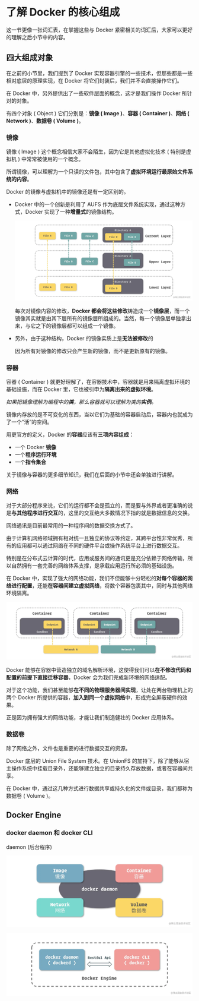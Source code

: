 # 了解 Docker 的核心组成

这一节更像一张词汇表，在掌握这些与 Docker 紧密相关的词汇后，大家可以更好的理解之后小节中的内容。

## 四大组成对象

在之前的小节里，我们提到了 Docker 实现容器引擎的一些技术，但那些都是一些相对底层的原理实现，在 Docker 将它们封装后，我们并不会直接操作它们。

在 Docker 中，另外提供出了一些软件层面的概念，这才是我们操作 Docker 所针对的对象。

有四个对象 ( Object )  它们分别是：**镜像 ( Image )**、**容器 ( Container )**、**网络 ( Network )**、**数据卷 ( Volume )**。



### 镜像

镜像 ( Image ) 这个概念相信大家不会陌生，因为它是其他虚拟化技术 ( 特别是虚拟机 ) 中常常被使用的一个概念。

所谓镜像，可以理解为一个只读的文件包，其中包含了**虚拟环境运行最原始文件系统的内容**。

Docker 的镜像与虚拟机中的镜像还是有一定区别的。

- Docker 中的一个创新是利用了 AUFS 作为底层文件系统实现，通过这种方式，Docker 实现了一种**增量式**的镜像结构。

  ![img](../imgs/165b29cad1a3dfae.png)

  每次对镜像内容的修改，**Docker 都会将这些修改**铸造成一个**镜像层**，而一个镜像其实就是由其下层所有的镜像层所组成的。当然，每一个镜像层单独拿出来，与它之下的镜像层都可以组成一个镜像。

- 另外，由于这种结构，Docker 的镜像实质上是**无法被修改**的

  因为所有对镜像的修改只会产生新的镜像，而不是更新原有的镜像。



### 容器

容器 ( Container ) 就更好理解了，在容器技术中，容器就是用来隔离虚拟环境的基础设施，而在 Docker 里，它也被引申为**隔离出来的虚拟环境**。

*如果把镜像理解为编程中的**类**，那么容器就可以理解为类的**实例**。*

镜像内存放的是不可变化的东西，当以它们为基础的容器启动后，容器内也就成为了一个“活”的空间。

用更官方的定义，Docker 的**容器**应该有**三项内容组成**：

- 一个 Docker **镜像**
- 一个**程序运行环境**
- 一个**指令集合**

关于镜像与容器的更多细节知识，我们在后面的小节中还会单独进行讲解。



### 网络

对于大部分程序来说，它们的运行都不会是孤立的，而是要与外界或者更准确的说是**与其他程序进行交互**的，这里的交互绝大多数情况下指的就是数据信息的交换。

网络通讯是目前最常用的一种程序间的数据交换方式了。

由于计算机网络领域拥有相对统一且独立的协议等约定，其跨平台性非常优秀，所有的应用都可以通过网络在不同的硬件平台或操作系统平台上进行数据交互。

特别是在分布式云计算的时代，应用或服务间的通讯更是充分依赖于网络传输，所以自然拥有一套完善的网络体系支撑，是承载应用运行所必须的基础设施。

在 Docker 中，实现了强大的网络功能，我们不但能够十分轻松的**对每个容器的网络进行配置**，还能**在容器间建立虚拟网络**，将数个容器包裹其中，同时与其他网络环境隔离。

![img](../imgs/165a810ad2c81714.png)

Docker 能够在容器中营造独立的域名解析环境，这使得我们可以**在不修改代码和配置的前提下直接迁移容器**，Docker 会为我们完成新环境的网络适配。

对于这个功能，我们甚至能够**在不同的物理服务器间实现**，让处在两台物理机上的两个 Docker 所提供的容器，**加入到同一个虚拟网络**中，形成完全屏蔽硬件的效果。

正是因为拥有强大的网络功能，才能让我们制造健壮的 Docker 应用体系。



### 数据卷

除了网络之外，文件也是重要的进行数据交互的资源。

Docker 底层的 Union File System 技术。在 UnionFS 的加持下，除了能够从宿主操作系统中挂载目录外，还能够建立独立的目录持久存放数据，或者在容器间共享。

在 Docker 中，通过这几种方式进行数据共享或持久化的文件或目录，我们都称为数据卷 ( Volume )。



## Docker Engine

### docker daemon 和 docker CLI

daemon (后台程序)

![img](../imgs/165a8349ffdb33e0.png)

![img](../imgs/165a834db42056c4.png)